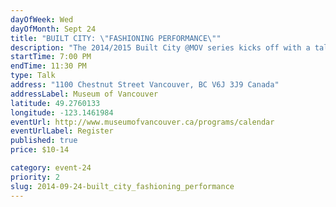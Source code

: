 ```yaml
---
dayOfWeek: Wed
dayOfMonth: Sept 24
title: "BUILT CITY: \"FASHIONING PERFORMANCE\""
description: "The 2014/2015 Built City @MOV series kicks off with a talk that showcases the potential of design to effect significant change in personal and public space."
startTime: 7:00 PM
endTime: 11:30 PM
type: Talk
address: "1100 Chestnut Street Vancouver, BC V6J 3J9 Canada"
addressLabel: Museum of Vancouver
latitude: 49.2760133
longitude: -123.1461984
eventUrl: http://www.museumofvancouver.ca/programs/calendar
eventUrlLabel: Register
published: true
price: $10-14

category: event-24
priority: 2
slug: 2014-09-24-built_city_fashioning_performance
---
```

